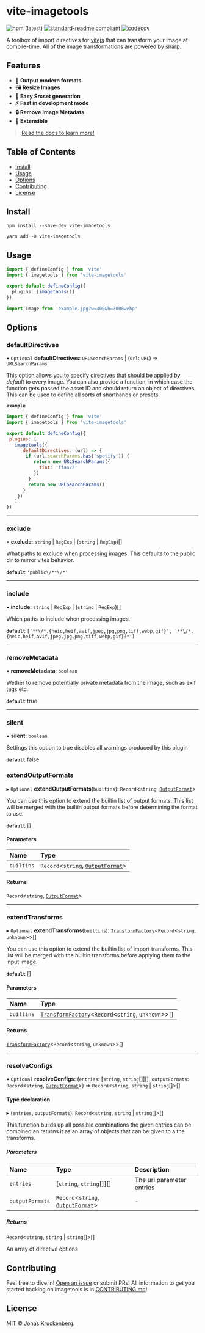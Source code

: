# vite-imagetools

<!-- badges -->

![npm (latest)](https://img.shields.io/npm/v/vite-imagetools)
[![standard-readme compliant](https://img.shields.io/badge/readme%20style-standard-brightgreen.svg?style=flat-square)](https://github.com/RichardLitt/standard-readme)
[![codecov](https://codecov.io/gh/JonasKruckenberg/imagetools/branch/graph/badge.svg?token=bJrFBmuczA&flag=vite-imagetools)](https://codecov.io/gh/JonasKruckenberg/imagetools/)

A toolbox of import directives for [vitejs](https://github.com/vitejs/vite) that can transform your image at
compile-time. All of the image transformations are powered by [sharp](https://sharp.pixelplumbing.com).

## Features

- **🚀 Output modern formats**
- **🖼 Resize Images**
- **🔗 Easy Srcset generation**
- **⚡️ Fast in development mode**
- **🔒 Remove Image Metadata**
- **🧩 Extensible**

> [Read the docs to learn more!](https://github.com/JonasKruckenberg/imagetools/blob/main/docs/README.md)

## Table of Contents

- [Install](#install)
- [Usage](#usage)
- [Options](#options)
- [Contributing](#contributing)
- [License](#license)

## Install

```
npm install --save-dev vite-imagetools
```

```
yarn add -D vite-imagetools
```

## Usage

```ts
import { defineConfig } from 'vite'
import { imagetools } from 'vite-imagetools'

export default defineConfig({
  plugins: [imagetools()]
})
```

```js
import Image from 'example.jpg?w=400&h=300&webp'
```

## Options

### defaultDirectives

• `Optional` **defaultDirectives**: `URLSearchParams` \| (`url`: `URL`) => `URLSearchParams`

This option allows you to specify directives that should be applied _by default_ to every image.
You can also provide a function, in which case the function gets passed the asset ID and should return an object of directives.
This can be used to define all sorts of shorthands or presets.

**`example`**
```js
import { defineConfig } from 'vite'
import { imagetools } from 'vite-imagetools'

export default defineConfig({
 plugins: [
   imagetools({
      defaultDirectives: (url) => {
       if (url.searchParams.has('spotify')) {
          return new URLSearchParams({
            tint: 'ffaa22'
          })
        }
        return new URLSearchParams()
      }
    })
   ]
})
```

___

### exclude

• **exclude**: `string` \| `RegExp` \| (`string` \| `RegExp`)[]

What paths to exclude when processing images.
This defaults to the public dir to mirror vites behavior.

**`default`** `'public\/**\/*'`

___


### include

• **include**: `string` \| `RegExp` \| (`string` \| `RegExp`)[]

Which paths to include when processing images.

**`default`** `['**\/*.{heic,heif,avif,jpeg,jpg,png,tiff,webp,gif}', '**\/*.{heic,heif,avif,jpeg,jpg,png,tiff,webp,gif}?*']`

___

### removeMetadata

• **removeMetadata**: `boolean`

Wether to remove potentially private metadata from the image, such as exif tags etc.

**`default`** true

___

### silent

• **silent**: `boolean`

Settings this option to true disables all warnings produced by this plugin

**`default`** false

### extendOutputFormats

▸ `Optional` **extendOutputFormats**(`builtins`): `Record`<`string`, [`OutputFormat`](../../docs/modules/core_src.md#outputformat)\>

You can use this option to extend the builtin list of output formats.
This list will be merged with the builtin output formats before determining the format to use.

**`default`** []

#### Parameters

| Name | Type |
| :------ | :------ |
| `builtins` | `Record`<`string`, [`OutputFormat`](../../docs/modules/core_src.md#outputformat)\> |

#### Returns

`Record`<`string`, [`OutputFormat`](../../docs/modules/core_src.md#outputformat)\>

___

### extendTransforms

▸ `Optional` **extendTransforms**(`builtins`): [`TransformFactory`](../../docs/modules/core_src.md#transformfactory)<`Record`<`string`, `unknown`\>\>[]

You can use this option to extend the builtin list of import transforms.
This list will be merged with the builtin transforms before applying them to the input image.

**`default`** []

#### Parameters

| Name | Type |
| :------ | :------ |
| `builtins` | [`TransformFactory`](../../docs/modules/core_src.md#transformfactory)<`Record`<`string`, `unknown`\>\>[] |

#### Returns

[`TransformFactory`](../../docs/modules/core_src.md#transformfactory)<`Record`<`string`, `unknown`\>\>[]

___

### resolveConfigs

• `Optional` **resolveConfigs**: (`entries`: [`string`, `string`[]][], `outputFormats`: `Record`<`string`, [`OutputFormat`](../modules/core_src.md#outputformat)\>) => `Record`<`string`, `string` \| `string`[]\>[]

#### Type declaration

▸ (`entries`, `outputFormats`): `Record`<`string`, `string` \| `string`[]\>[]

This function builds up all possible combinations the given entries can be combined
an returns it as an array of objects that can be given to a the transforms.

##### Parameters

| Name | Type | Description |
| :------ | :------ | :------ |
| `entries` | [`string`, `string`[]][] | The url parameter entries |
| `outputFormats` | `Record`<`string`, [`OutputFormat`](../modules/core_src.md#outputformat)\> | - |

##### Returns

`Record`<`string`, `string` \| `string`[]\>[]

An array of directive options

## Contributing

Feel free to dive in! [Open an issue](https://github.com/JonasKruckenberg/imagetools/issues/new) or submit PRs! All
information to get you started hacking on imagetools is in [CONTRIBUTING.md](../../CONTRIBUTING.md)!

## License

[MIT © Jonas Kruckenberg.](./LICENSE)
